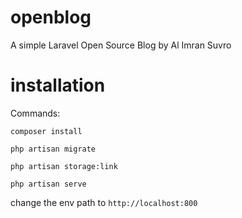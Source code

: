 # openblog
A simple Laravel Open Source Blog by Al Imran Suvro




# installation
Commands:

``composer install
``


``php artisan migrate
``


``php artisan storage:link
``

``php artisan serve
``

change the env path to 
``http://localhost:800
``
